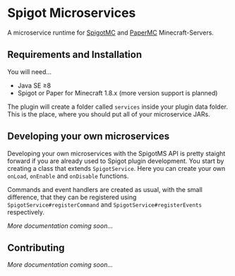 # Spigot Microservices
A microservice runtime for [SpigotMC](https://www.spigotmc.org/) and [PaperMC](https://papermc.io/) Minecraft-Servers.

## Requirements and Installation

You will need...

- Java SE ≥8
- Spigot or Paper for Minecraft 1.8.x (more version support is planned)

The plugin will create a folder called `services` inside your plugin data folder.
This is the place, where you should put all of your microservice JARs.

## Developing your own microservices 

Developing your own microservices with the SpigotMS API is pretty staight forward
if you are already used to Spigot plugin development. You start by creating a class that
extends `SpigotService`. Here you can create your own `onLoad`, `onEnable` and `onDisable` functions. 

Commands and event handlers are created as usual, with the small difference, that they can be
registered using `SpigotService#registerCommand` and `SpigotService#registerEvents` respectively.

_More documentation coming soon..._

## Contributing

_More documentation coming soon..._
